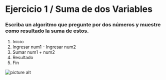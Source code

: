 # Ejercicio 1 / Suma de dos Variables
### Escriba un algoritmo que pregunte por dos números y muestre como resultado la suma de estos.

1. Inicio
2. Ingresar num1 - Ingresar num2 
3. Sumar num1 + num2
4. Resultado
5. Fin

![picture alt](http://2.1m.yt/SsyLsnn.jpg)

